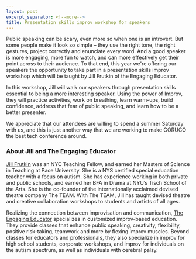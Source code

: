 ```yaml
---
layout: post
excerpt_separator: <!--more-->
title: Presentation skills improv workshop for speakers
---
```


<p>
  Public speaking can be scary, even more so when one is an introvert.
  But some people make it look so simple – they use the right tone,
  the right gestures, project correctly and enunciate every word.
  And a good speaker is more engaging, more fun to watch, and can more
  effectively get their point across to their audience.
  To that end, this year we're offering our speakers the opportunity
  to take part in a presentation skills improv workshop
  which will be taught by Jill Frutkin of the Engaging Educator.</p>

<!--more-->

<p>
  In this workshop, Jill will walk our speakers through presentation skills
  essential to being a more interesting speaker.
  Using the power of Improv, they will practice activities,
  work on breathing, learn warm-ups, build confidence,
  address that fear of public speaking,
  and learn how to be a better presenter.</p>

<p>
  We appreciate that our attendees are willing to spend
  a summer Saturday with us, and this is just another way that
  we are working to make GORUCO the best tech conference around.</p>

<h3>About Jill and The Engaging Educator</h3>

<p>
  <a href="http://www.jillfrutkin.com/">Jill Frutkin</a> was an NYC Teaching Fellow,
  and earned her Masters of Science in Teaching at Pace University.
  She is a NYS certified special education teacher with a focus on autism.
  She has experience working in both private and public schools,
  and earned her BFA in Drama at NYU’s Tisch School of the Arts.
  She is the co-founder of the internationally acclaimed
  devised theatre company The TEAM. With The TEAM,
  Jill has taught devised theatre and creative collaboration workshops
  to students and artists of all ages.</p>

<p>
  Realizing the connection between improvisation and communication,
  <a href="http://theengagingeducator.com">The Engaging Educator</a>
  specializes in customized improv-based education.
  They provide classes that enhance public speaking, creativity, flexibility,
  positive risk-taking, teamwork and more by flexing improv muscles.
  Beyond classes for educators and professionals,
  they also specialize in improv for high school students, corporate workshops,
  and improv for individuals on the autism spectrum,
  as well as individuals with cerebral palsy.</p>
